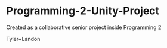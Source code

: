 Programming-2-Unity-Project
===========================

Created as a collaborative senior project inside Programming 2

Tyler+Landon
